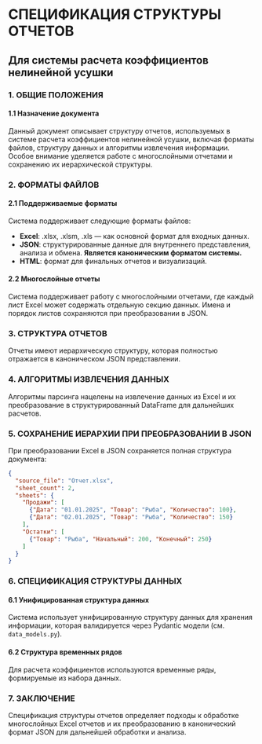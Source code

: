 # СПЕЦИФИКАЦИЯ СТРУКТУРЫ ОТЧЕТОВ
## Для системы расчета коэффициентов нелинейной усушки

### 1. ОБЩИЕ ПОЛОЖЕНИЯ

#### 1.1 Назначение документа
Данный документ описывает структуру отчетов, используемых в системе расчета коэффициентов нелинейной усушки, включая форматы файлов, структуру данных и алгоритмы извлечения информации. Особое внимание уделяется работе с многослойными отчетами и сохранению их иерархической структуры.

### 2. ФОРМАТЫ ФАЙЛОВ

#### 2.1 Поддерживаемые форматы
Система поддерживает следующие форматы файлов:
- **Excel**: .xlsx, .xlsm, .xls — как основной формат для входных данных.
- **JSON**: структурированные данные для внутреннего представления, анализа и обмена. **Является каноническим форматом системы.**
- **HTML**: формат для финальных отчетов и визуализаций.

#### 2.2 Многослойные отчеты
Система поддерживает работу с многослойными отчетами, где каждый лист Excel может содержать отдельную секцию данных. Имена и порядок листов сохраняются при преобразовании в JSON.

### 3. СТРУКТУРА ОТЧЕТОВ

Отчеты имеют иерархическую структуру, которая полностью отражается в каноническом JSON представлении.

### 4. АЛГОРИТМЫ ИЗВЛЕЧЕНИЯ ДАННЫХ

Алгоритмы парсинга нацелены на извлечение данных из Excel и их преобразование в структурированный DataFrame для дальнейших расчетов.

### 5. СОХРАНЕНИЕ ИЕРАРХИИ ПРИ ПРЕОБРАЗОВАНИИ В JSON

При преобразовании Excel в JSON сохраняется полная структура документа:
```json
{
  "source_file": "Отчет.xlsx",
  "sheet_count": 2,
  "sheets": {
    "Продажи": [
      {"Дата": "01.01.2025", "Товар": "Рыба", "Количество": 100},
      {"Дата": "02.01.2025", "Товар": "Рыба", "Количество": 150}
    ],
    "Остатки": [
      {"Товар": "Рыба", "Начальный": 200, "Конечный": 250}
    ]
  }
}
```

### 6. СПЕЦИФИКАЦИЯ СТРУКТУРЫ ДАННЫХ

#### 6.1 Унифицированная структура данных
Система использует унифицированную структуру данных для хранения информации, которая валидируется через Pydantic модели (см. `data_models.py`).

#### 6.2 Структура временных рядов
Для расчета коэффициентов используются временные ряды, формируемые из набора данных.

### 7. ЗАКЛЮЧЕНИЕ

Спецификация структуры отчетов определяет подходы к обработке многослойных Excel отчетов и их преобразованию в канонический формат JSON для дальнейшей обработки и анализа.